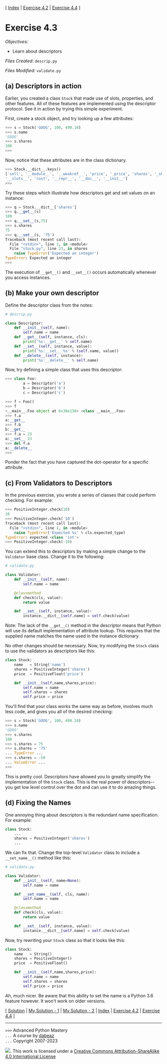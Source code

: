\[ [Index](index.md) | [Exercise 4.2](ex4_2.md) | [Exercise 4.4](ex4_4.md) \]

# Exercise 4.3

*Objectives:*

- Learn about descriptors

*Files Created:* `descrip.py`

*Files Modified:* `validate.py`

## (a) Descriptors in action

Earlier, you created a class `Stock` that made use of
slots, properties, and other features. All of these features
are implemented using the descriptor protocol. See it in
action by trying this simple experiment.

First, create a stock object, and try looking up a few attributes:

```python
>>> s = Stock('GOOG', 100, 490.10)
>>> s.name
'GOOG'
>>> s.shares
100
>>>
```

Now, notice that these attributes are in the class dictionary.

```python
>>> Stock.__dict__.keys()
['sell', '__module__', '__weakref__', 'price', '_price', 'shares', '_shares',
'__slots__', 'cost', '__repr__', '__doc__', '__init__']
>>> 
```

Try these steps which illustrate how descriptors get and set values on an instance:

```python
>>> q = Stock.__dict__['shares']
>>> q.__get__(s)
100
>>> q.__set__(s,75)
>>> s.shares
75
>>> q.__set__(s, '75')
Traceback (most recent call last):
  File "<stdin>", line 1, in <module>
  File "stock.py", line 23, in shares
    raise TypeError('Expected an integer')
TypeError: Expected an integer
>>>
```

The execution of `__get__()` and `__set__()` occurs automatically whenever you access instances.

## (b) Make your own descriptor

Define the descriptor class from the notes:

```python
# descrip.py

class Descriptor:
    def __init__(self, name):
        self.name = name
    def __get__(self, instance, cls):
        print('%s:__get__' % self.name)
    def __set__(self, instance, value):
        print('%s:__set__ %s' % (self.name, value))
    def __delete__(self, instance):
        print('%s:__delete__' % self.name)
```

Now, try defining a simple class that uses this descriptor:

```python
>>> class Foo:
        a = Descriptor('a')
        b = Descriptor('b')
        c = Descriptor('c')

>>> f = Foo()
>>> f
<__main__.Foo object at 0x38e130> <class __main__.Foo>
>>> f.a
a:__get__
>>> f.b
b:__get__
>>> f.a = 23
a:__set__ 23
>>> del f.a
a:__delete__
>>>
```

Ponder the fact that you have captured the dot-operator for a
specific attribute.

## (c) From Validators to Descriptors

In the previous exercise, you wrote a series of classes that could perform checking.
For example:

```python
>>> PositiveInteger.check(10)
10
>>> PositiveInteger.check('10')
Traceback (most recent call last):
  File "<stdin>", line 1, in <module>
    raise TypeError('Expected %s' % cls.expected_type)
TypeError: expected <class 'int'>
>>> PositiveInteger.check(-10)
```

You can extend this to descriptors by making a simple change to the `Validator` base
class. Change it to the following:

```python
# validate.py

class Validator:
    def __init__(self, name):
        self.name = name

    @classmethod
    def check(cls, value):
        return value

    def __set__(self, instance,	value):
        instance.__dict__[self.name] = self.check(value)
```

Note: The lack of the `__get__()` method in the descriptor means that
Python will use its default implementation of attribute lookup. This
requires that the supplied name matches the name used in the instance
dictionary.

No other changes should be necessary. Now, try modifying the `Stock` class to
use the validators as descriptors like this:

```python
class Stock:
    name   = String('name')
    shares = PositiveInteger('shares')
    price  = PositiveFloat('price')

    def __init__(self,name,shares,price):
        self.name = name
        self.shares = shares
        self.price = price
```

You'll find that your class works the same way as before, involves much
less code, and gives you all of the desired checking:

```python
>>> s = Stock('GOOG', 100, 490.10)
>>> s.name
'GOOG'
>>> s.shares
100
>>> s.shares = 75
>>> s.shares = '75'
... TypeError ...
>>> s.shares = -50
... ValueError ...
>>>
```

This is pretty cool. Descriptors have allowed you to greatly simplify the implementation
of the `Stock` class. This is the real power of descriptors--you get low level control
over the dot and can use it to do amazing things.

## (d) Fixing the Names

One annoying thing about descriptors is the redundant name specification. For example:

```python
class Stock:
    ...
    shares = PositiveInteger('shares')
    ...
```

We can fix that. Change the top-level `Validator` class to include a `__set_name__()` method
like this:

```python
# validate.py

class Validator:
    def __init__(self, name=None):
        self.name = name

    def __set_name__(self, cls, name):
        self.name = name

    @classmethod
    def check(cls, value):
        return value

    def __set__(self, instance,	value):
        instance.__dict__[self.name] = self.check(value)
```

Now, try rewriting your `Stock` class so that it looks like this:

```python
class Stock:
    name   = String()
    shares = PositiveInteger()
    price  = PositiveFloat()

    def __init__(self,name,shares,price):
        self.name = name
        self.shares = shares
        self.price = price
```

Ah, much nicer. Be aware that this ability to set the name is a Python 3.6
feature however. It won't work on older versions.

\[ [Solution](soln4_3.md) | [My Solution - 1](../descrip.py) | [My Solution - 2](../validate.py) | [Index](index.md) | [Exercise 4.2](ex4_2.md) | [Exercise 4.4](ex4_4.md) \]

----
`>>>` Advanced Python Mastery  
`...` A course by [dabeaz](https://www.dabeaz.com)  
`...` Copyright 2007-2023

![](https://i.creativecommons.org/l/by-sa/4.0/88x31.png). This work is licensed under
a [Creative Commons Attribution-ShareAlike 4.0 International License](http://creativecommons.org/licenses/by-sa/4.0/)
